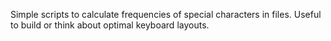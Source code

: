 Simple scripts to calculate frequencies of special characters in files.
Useful to build or think about optimal keyboard layouts.
